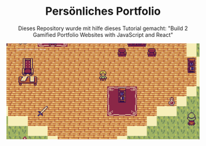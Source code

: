 <h1 align="center">Persönliches Portfolio</h1>
<p align="center">
  Dieses Repository wurde mit hilfe dieses Tutorial gemacht: "Build 2 Gamified Portfolio Websites with JavaScript and React"
</p>

<p align="center">
  <img src="portfolioGame.png" alt="Portfolio Game Screenshot">
</p>

